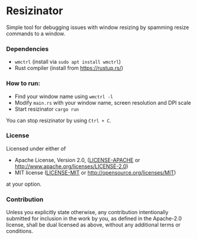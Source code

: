 # Resizinator
Simple tool for debugging issues with window resizing by spamming resize commands to a window.

### Dependencies
* `wmctrl`  (install via ```sudo apt install wmctrl```)
* Rust compiler (install from https://rustup.rs/)

### How to run:
* Find your window name using ```wmctrl -l```
* Modify `main.rs` with your window name, screen resolution and DPI scale
* Start resizinator ```cargo run```

You can stop resizinator by using `Ctrl + C`.

### License

Licensed under either of

* Apache License, Version 2.0, ([LICENSE-APACHE](../master/LICENSE-APACHE) or http://www.apache.org/licenses/LICENSE-2.0)
* MIT license ([LICENSE-MIT](../master/LICENSE-MIT) or http://opensource.org/licenses/MIT)

at your option.

### Contribution

Unless you explicitly state otherwise, any contribution intentionally
submitted for inclusion in the work by you, as defined in the Apache-2.0
license, shall be dual licensed as above, without any additional terms or
conditions.
